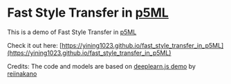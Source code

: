 # Fast Style Transfer in [p5ML](https://github.com/ITPNYU/p5-deeplearn-js)
This is a demo of Fast Style Transfer in [p5ML](https://github.com/ITPNYU/p5-deeplearn-js)

Check it out here: [https://yining1023.github.io/fast_style_transfer_in_p5ML](https://yining1023.github.io/fast_style_transfer_in_p5ML)

Credits:
The code and models are based on [deeplearn.js demo](https://github.com/PAIR-code/deeplearnjs/tree/0608feadbd897bca6ec7abf3340515fe5f2de1c2/demos/fast-style-transfer) by [reiinakano](https://github.com/reiinakano) 
